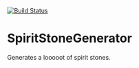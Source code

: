 [![Build Status](https://travis-ci.org/GameTheSystem/SpiritStoneGenerator.svg?branch=master)](https://travis-ci.org/GameTheSystem/SpiritStoneGenerator)

# SpiritStoneGenerator
Generates a looooot of spirit stones.
